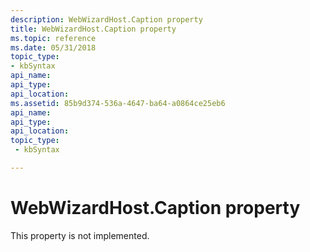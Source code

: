 ```yaml
---
description: WebWizardHost.Caption property
title: WebWizardHost.Caption property
ms.topic: reference
ms.date: 05/31/2018
topic_type: 
- kbSyntax
api_name: 
api_type: 
api_location: 
ms.assetid: 85b9d374-536a-4647-ba64-a0864ce25eb6
api_name: 
api_type: 
api_location: 
topic_type: 
 - kbSyntax

---
```


# WebWizardHost.Caption property

This property is not implemented.

 

 



